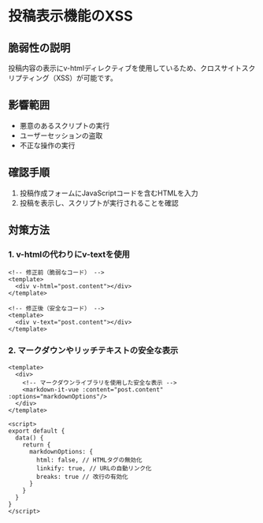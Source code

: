 # 投稿表示機能のXSS

## 脆弱性の説明
投稿内容の表示にv-htmlディレクティブを使用しているため、クロスサイトスクリプティング（XSS）が可能です。

## 影響範囲
- 悪意のあるスクリプトの実行
- ユーザーセッションの盗取
- 不正な操作の実行

## 確認手順
1. 投稿作成フォームにJavaScriptコードを含むHTMLを入力
2. 投稿を表示し、スクリプトが実行されることを確認

## 対策方法
### 1. v-htmlの代わりにv-textを使用
```vue
<!-- 修正前（脆弱なコード） -->
<template>
  <div v-html="post.content"></div>
</template>

<!-- 修正後（安全なコード） -->
<template>
  <div v-text="post.content"></div>
</template>
```

### 2. マークダウンやリッチテキストの安全な表示
```vue
<template>
  <div>
    <!-- マークダウンライブラリを使用した安全な表示 -->
    <markdown-it-vue :content="post.content" :options="markdownOptions"/>
  </div>
</template>

<script>
export default {
  data() {
    return {
      markdownOptions: {
        html: false, // HTMLタグの無効化
        linkify: true, // URLの自動リンク化
        breaks: true // 改行の有効化
      }
    }
  }
}
</script>
```
